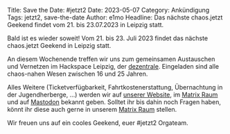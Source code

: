 Title: Save the Date: #jetzt2
Date: 2023-05-07
Category: Ankündigung
Tags: jetzt2, save-the-date
Author: e1mo
Headline: Das nächste chaos.jetzt Geekend findet vom 21. bis 23.07.2023 in Leipzig statt. <!-- Knackiges preview für mastodon -->

Bald ist es wieder soweit! Vom 21. bis 23. Juli 2023 findet das nächste chaos.jetzt Geekend in Leipzig statt.

An diesem Wochenende treffen wir uns zum gemeinsamen Austauschen und Vernetzen im Hackspace Leipzig, der [dezentrale]. Eingeladen sind alle chaos-nahen Wesen zwischen 16 und 25 Jahren.

Alles Weitere (Ticketverfügbarkeit, Fahrtkostenerstattung, Übernachtung in der Jugendherberge, ...) werden wir auf [unserer Website], im [Matrix Raum] und auf [Mastodon] bekannt geben. Solltet ihr bis dahin noch Fragen haben, könnt ihr diese auch gerne in unserem [Matrix Raum] stellen.

Wir freuen uns auf ein cooles Geekend, euer #jetzt2 Orgateam.

[dezentrale]: https://dezentrale.space
[unserer Website]: https://chaos.jetzt
[Matrix Raum]: https://matrix.to/#/#allgemein:chaos.jetzt
[Mastodon]: https://chaos.social/@jetzt
